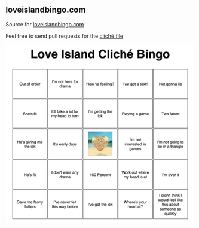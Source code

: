 loveislandbingo.com
---------------
Source for [loveislandbingo.com](http://loveislandbingo.com)

Feel free to send pull requests for the [cliché file](https://github.com/detobate/loveislandbingo/blob/master/cliches)

![loveislandbingo.com](https://raw.githubusercontent.com/detobate/loveislandbingo/main/loveislandbingo.png)
